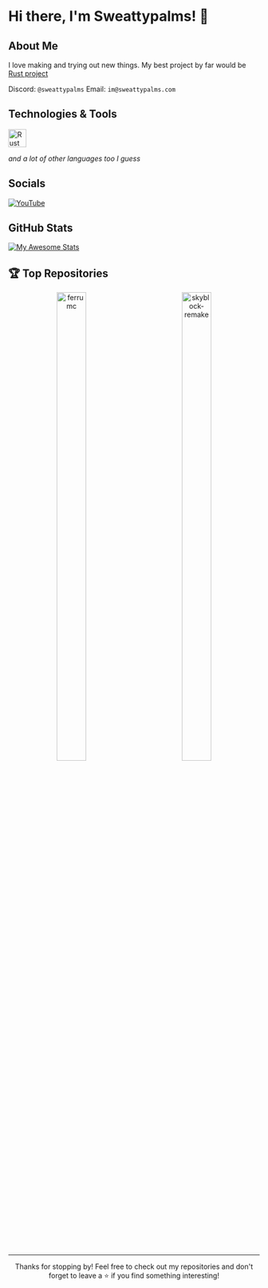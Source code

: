 [//]: # (Hi ![]&#40;https://user-images.githubusercontent.com/18350557/176309783-0785949b-9127-417c-8b55-ab5a4333674e.gif&#41; My name is Sweattypalms)

[//]: # (====================================================================================================================================)

[//]: # ()
[//]: # (I'm sweattypalms, and I love to make stuff I guess ;)

[//]: # ()
[//]: # (* ✉️ You can contact me in discord ``@sweattypalms``)

[//]: # (* I do have a youtube too. https://youtube.com/Sweattypalms)

[//]: # ()
[//]: # ()
[//]: # (<p style="display: flex; align-items: center; gap: 10px;">)

[//]: # (  <a href="https://www.rust-lang.org/" target="_blank" rel="noreferrer">)

[//]: # (    <img src="https://raw.githubusercontent.com/danielcranney/profileme-dev/main/public/icons/skills/rust.svg" width="36" height="36" alt="Rust" style="vertical-align: middle;" />)

[//]: # (  </a>)

[//]: # (  <b style="vertical-align: middle;">my beloved</b>)

[//]: # (</p>)

[//]: # ()
[//]: # (### Socials)

[//]: # ()
[//]: # (<p style="display: flex; gap: 20px;">)

[//]: # (  <a href="https://discord.com/users/544746366400724992" target="_blank" rel="noreferrer">)

[//]: # (    <picture>)

[//]: # (      <source media="&#40;prefers-color-scheme: dark&#41;" srcset="https://raw.githubusercontent.com/danielcranney/profileme-dev/main/public/icons/socials/discord-dark.svg" />)

[//]: # (      <source media="&#40;prefers-color-scheme: light&#41;" srcset="https://raw.githubusercontent.com/danielcranney/profileme-dev/main/public/icons/socials/discord.svg" />)

[//]: # (      <img src="https://raw.githubusercontent.com/danielcranney/profileme-dev/main/public/icons/socials/discord.svg" width="32" height="32" alt="Discord" />)

[//]: # (    </picture>)

[//]: # (  </a>)

[//]: # (  <a href="https://www.github.com/Sweattypalms" target="_blank" rel="noreferrer">)

[//]: # (    <picture>)

[//]: # (      <source media="&#40;prefers-color-scheme: dark&#41;" srcset="https://raw.githubusercontent.com/danielcranney/profileme-dev/main/public/icons/socials/github-dark.svg" />)

[//]: # (      <source media="&#40;prefers-color-scheme: light&#41;" srcset="https://raw.githubusercontent.com/danielcranney/profileme-dev/main/public/icons/socials/github.svg" />)

[//]: # (      <img src="https://raw.githubusercontent.com/danielcranney/profileme-dev/main/public/icons/socials/github.svg" width="32" height="32" alt="GitHub" />)

[//]: # (    </picture>)

[//]: # (  </a>)

[//]: # (  <a href="https://www.youtube.com/@sweattypalms" target="_blank" rel="noreferrer">)

[//]: # (    <picture>)

[//]: # (      <source media="&#40;prefers-color-scheme: dark&#41;" srcset="https://raw.githubusercontent.com/danielcranney/profileme-dev/main/public/icons/socials/youtube-dark.svg" />)

[//]: # (      <source media="&#40;prefers-color-scheme: light&#41;" srcset="https://raw.githubusercontent.com/danielcranney/profileme-dev/main/public/icons/socials/youtube.svg" />)

[//]: # (      <img src="https://raw.githubusercontent.com/danielcranney/profileme-dev/main/public/icons/socials/youtube.svg" width="32" height="32" alt="YouTube" />)

[//]: # (    </picture>)

[//]: # (  </a>)

[//]: # (</p>)

[//]: # (### Badges)

[//]: # ()
[//]: # (<b>My GitHub Stats &#40;Robbed of 400 stars&#41;</b>)

[//]: # ()
[//]: # (<a href="http://www.github.com/Sweattypalms"><img src="https://github-readme-stats.vercel.app/api?username=Sweattypalms&show_icons=true&hide=&count_private=true&title_color=ef4444&text_color=ffffff&icon_color=3382ed&bg_color=171717&hide_border=true&show_icons=true" alt="Sweattypalms's GitHub stats" /></a>)

[//]: # ()
[//]: # ()
[//]: # (<div align="center">)

[//]: # (  <h3>Top Repositories</h3>)

[//]: # (  <div style="display: flex; justify-content: space-around; width: 100%;">)

[//]: # (    <a href="https://github.com/Sweattypalms/ferrumc" style="width: 48%;">)

[//]: # (      <img width="100%" src="https://github-readme-stats.vercel.app/api/pin/?username=Sweattypalms&repo=ferrumc&title_color=ef4444&text_color=ffffff&icon_color=3382ed&bg_color=171717&hide_border=true&locale=en" alt="ferrumc" />)

[//]: # (    </a>)

[//]: # (    <a href="https://github.com/Sweattypalms/skyblock-remake" style="width: 48%;">)

[//]: # (      <img width="100%" src="https://github-readme-stats.vercel.app/api/pin/?username=Sweattypalms&repo=skyblock-remake&title_color=ef4444&text_color=ffffff&icon_color=3382ed&bg_color=171717&hide_border=true&locale=en" alt="skyblock-remake" />)

[//]: # (    </a>)

[//]: # (  </div>)

[//]: # (</div>)

[//]: # ()
[//]: # (*The stars on ferrumc don't count to my profile for some reason :&#40;*)


# Hi there, I'm Sweattypalms! 👋

[//]: # ([![GitHub followers]&#40;https://img.shields.io/github/followers/Sweattypalms?label=Follow&style=social&#41;]&#40;https://github.com/Sweattypalms&#41;)

[//]: # ([![YouTube Channel Subscribers]&#40;https://img.shields.io/youtube/channel/subscribers/UCOusJy5IlpYPFnv68FNQ9YA?style=social&#41;]&#40;https://youtube.com/Sweattypalms&#41;)

## About Me

I love making and trying out new things. 
My best project by far would be [Rust project](https://ferrumc.com)

Discord: `@sweattypalms`
Email: `im@sweattypalms.com`

## Technologies & Tools

<p style="display: flex; align-items: center; gap: 10px;">
  <img src="https://raw.githubusercontent.com/danielcranney/profileme-dev/refs/heads/main/public/icons/skills/rust-colored-dark.svg" width="36" height="36" alt="Rust" />
</p>

*and a lot of other languages too I guess*

## Socials
<p style="display: flex; gap: 20px;">
  <a href="https://www.youtube.com/@sweattypalms" target="_blank">
    <img src="https://img.shields.io/badge/-YouTube-FF0000?style=flat&logo=youtube&logoColor=white" alt="YouTube" />
  </a>
</p>

## GitHub Stats

[![My Awesome Stats](https://awesome-github-stats.azurewebsites.net/user-stats/sweattypalms?cardType=level&theme=github-dark&preferLogin=true)](https://git.io/awesome-stats-card)

## 🏆 Top Repositories

<div align="center">
  <a href="https://github.com/Sweattypalms/ferrumc" style="width: 49%; display: inline-block;">
    <img width="49%" src="https://github-readme-stats.vercel.app/api/pin/?username=Sweattypalms&repo=ferrumc&title_color=ef4444&text_color=ffffff&icon_color=3382ed&bg_color=1c1917&hide_border=true&locale=en" alt="ferrumc" />
  </a>
  <a href="https://github.com/Sweattypalms/skyblock-remake" style="width: 49%; display: inline-block;">
    <img width="49%" src="https://github-readme-stats.vercel.app/api/pin/?username=Sweattypalms&repo=skyblock-remake&title_color=ef4444&text_color=ffffff&icon_color=3382ed&bg_color=1c1917&hide_border=true&locale=en" alt="skyblock-remake" />
  </a>
</div>

---

<p align="center">Thanks for stopping by! Feel free to check out my repositories and don't forget to leave a ⭐️ if you find something interesting!</p>
